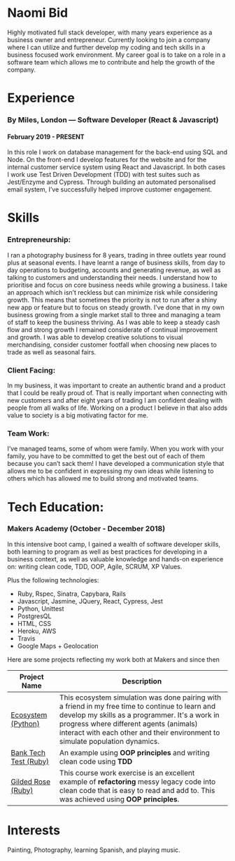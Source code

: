 # Naomi Bid

Highly motivated full stack developer, with many years experience as a business owner and entrepreneur. Currently looking to join a company where I can utilize and further develop my coding and tech skills in a business focused work environment. My career goal is to take on a role in a software team which allows me to contribute and help the growth of the company.

# Experience

### By Miles, London — Software Developer (React & Javascript)
#### February 2019 - PRESENT
In this role I work on database management for the back-end using SQL and Node. On the front-end I develop features for the website and for the internal customer service system using React and Javascript. In both cases I work use Test Driven Development (TDD) with test suites such as Jest/Enzyme and Cypress. Through building an automated personalised email system, I’ve successfully helped improve customer engagement.

# Skills

### Entrepreneurship:

I ran a photography business for 8 years, trading in three outlets year round plus at seasonal events. I have learnt a range of business skills, from day to day operations to budgeting, accounts and generating revenue, as well as talking to customers and understanding their needs. I understand how to prioritise and focus on core business needs while growing a business. I take an approach which isn’t reckless but can minimize risk while considering growth. This means that sometimes the priority is not to run after a shiny new app or feature but to  focus on steady growth. I’ve done that in my own business growing from a single market stall to three and managing a team of staff to keep the business thriving. As I was able to keep a steady cash flow and strong growth I remained considerate of continual improvement and growth. I was able to develop creative solutions to visual merchandising, consider customer footfall when choosing new places to trade as well as seasonal fairs.

### Client Facing:

In my business, it was important to create an authentic brand and a product that I could be really proud of. That is  really important when connecting with new customers and after eight years of trading I am confident dealing with people from all walks of life. Working on a product I believe in that also adds value to society is a big motivating factor for me.

### Team Work:

I’ve managed teams, some of whom were family. When you work with your family, you have to be committed to get the best out of each of them because you can’t sack them! I have developed a communication style that allows me to be confident in expressing my own ideas while listening to others which has allowed me to build strong and motivated teams.

# Tech Education:

### Makers Academy (October - December 2018)

In this intensive boot camp, I gained a wealth of software developer skills, both learning to program as well as best practices for developing in a business context, as well as valuable knowledge and hands-on experience on: writing clean code, TDD,  OOP, Agile, SCRUM, XP Values.

Plus the following technologies:

* Ruby, Rspec, Sinatra, Capybara, Rails
* Javascript, Jasmine, JQuery, React, Cypress, Jest
* Python, Unittest
* PostgresQL
* HTML, CSS
* Heroku, AWS
* Travis
* Google Maps + Geolocation


Here are some projects reflecting my work both at Makers and since then

|    Project Name    | Description |
|------------------------------|-------------|
|[Ecosystem (Python)](https://github.com/ecosystem-people/ecosystem)                                           |  This ecosystem simulation was done pairing with a friend in my free time to continue to learn and develop my skills as a programmer. It's a work in progress where different agents (animals) interact with each other and their environment to simulate population dynamics.          |
|[Bank Tech Test (Ruby)](https://github.com/NaomiBid/bank-tech-test)                                           |  An example using **OOP principles** and writing clean code using **TDD**           |
|[Gilded Rose (Ruby)](https://github.com/NaomiBid/Gilded-Rose-new-repository)                                                 | This course work exercise is an excellent example of **refactoring** messy legacy code into clean code that is easy to read and add to. This was achieved using **OOP principles**.            |


# Interests

Painting, Photography, learning Spanish, and playing music.

